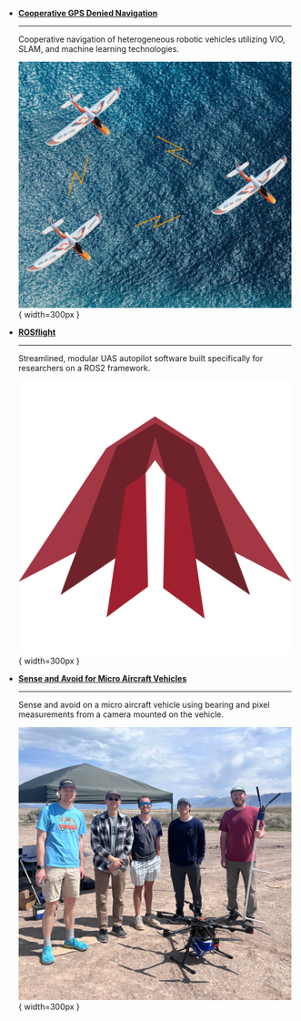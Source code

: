 <!--
EDITING GUIDELINES

This page is organized with Material for MkDocs' grid feature.

To add an entry to this page, we need to do two things:
1. Add a project photo and entry to the current_projects.md page.
2. Copy the template project page and fill it with your project information.

To do the first:
Copy the template below and add it inside the <div> HTML blocks. Add an overview picture to docs/research/projects/assets/{your project name}. This photo should be cropped square and about 600x600 in size, to keep webpage page load times quick. GIMP can do this with it's crop tool and `Image > Scale Image`.

To do the second:
Copy the template.md file in the docs/directory/projects folder, renaming your copy to {project_name}.md. Fill the template with whatever information you'd like to include to show off your project. You can add additional photos to your assets folder and include them there.

Once you've done this follow the instructions in the README.md to build and host the webpage locally (it's much easier than it sounds) and make sure everything looks good with your additions. Also, check out the documentation for Material for MkDocs to learn about what you can do with your page: https://squidfunk.github.io/mkdocs-material/

All projects, past and current, are found in this directory so their URLs don't change when they get moved from current to past.

TEMPLATE
```
-   [**Project Name**](projects/project_name.md)

    ---

    Single sentence summary of project.

    ![Overview image of project](projects/assets/project/picture.png){ width=250px }
```
-->

<div class="grid cards" markdown>

-   [**Cooperative GPS Denied Navigation**](projects/cooperative_gps_denied_nav.md)

    ---

    Cooperative navigation of heterogeneous robotic vehicles utilizing VIO, SLAM, and machine learning technologies.

    ![](projects/assets/cooperative_gps_denied_nav/uavs_over_ocean.png){ width=300px }

-   [**ROSflight**](https://rosflight.org/)

    ---

    Streamlined, modular UAS autopilot software built specifically for researchers on a ROS2 framework.

    ![](projects/assets/rosflight/logo.png){ width=300px }

-   [**Sense and Avoid for Micro Aircraft Vehicles**](projects/sense_and_avoid_for_micro_aircraft_vehicles.md)

    ---

    Sense and avoid on a micro aircraft vehicle using bearing and pixel measurements from a camera mounted on the vehicle.

    ![](projects/assets/sense_and_avoid_for_micro_aircraft_vehicles/saa_group_photo.jpg){ width=300px }

</div>
